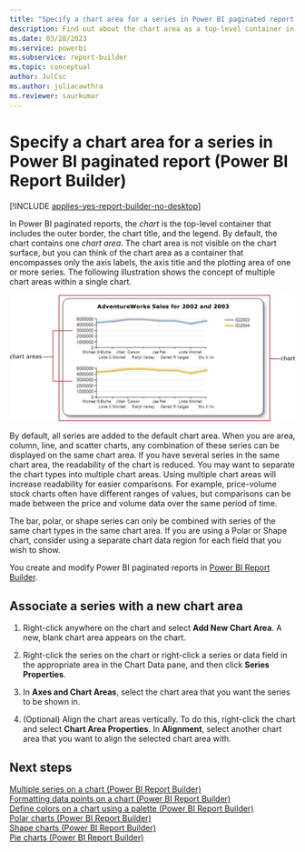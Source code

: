 ```yaml
---
title: "Specify a chart area for a series in Power BI paginated report | Microsoft Docs"
description: Find out about the chart area as a top-level container in a Power BI paginated report that includes the outer border, the chart title, and the legend in Power BI Report Builder.
ms.date: 03/28/2023
ms.service: powerbi
ms.subservice: report-builder
ms.topic: conceptual
author: JulCsc
ms.author: juliacawthra
ms.reviewer: saurkumar
---
```

# Specify a chart area for a series in Power BI paginated report (Power BI Report Builder)

[!INCLUDE [applies-yes-report-builder-no-desktop](../../../includes/applies-yes-report-builder-no-desktop.md)]

  In Power BI paginated reports, the *chart* is the top-level container that includes the outer border, the chart title, and the legend. By default, the chart contains one *chart area*. The chart area is not visible on the chart surface, but you can think of the chart area as a container that encompasses only the axis labels, the axis title and the plotting area of one or more series. The following illustration shows the concept of multiple chart areas within a single chart.  
  
 ![Screenshot of a chart area.](media/paginated-reports-visualizations/chart-areas-diagram.png "Shows a diagram of a chart area")  
  
 By default, all series are added to the default chart area. When you are area, column, line, and scatter charts, any combination of these series can be displayed on the same chart area. If you have several series in the same chart area, the readability of the chart is reduced. You may want to separate the chart types into multiple chart areas. Using multiple chart areas will increase readability for easier comparisons. For example, price-volume stock charts often have different ranges of values, but comparisons can be made between the price and volume data over the same period of time.  
  
 The bar, polar, or shape series can only be combined with series of the same chart types in the same chart area. If you are using a Polar or Shape chart, consider using a separate chart data region for each field that you wish to show.  
  
You create and modify Power BI paginated reports in [Power BI Report Builder](../../report-builder-power-bi.md).
  
## Associate a series with a new chart area  
  
1. Right-click anywhere on the chart and select **Add New Chart Area**. A new, blank chart area appears on the chart.  
  
1. Right-click the series on the chart or right-click a series or data field in the appropriate area in the Chart Data pane, and then click **Series Properties**.  
  
1. In **Axes and Chart Areas**, select the chart area that you want the series to be shown in.  
  
1. (Optional) Align the chart areas vertically. To do this, right-click the chart and select **Chart Area Properties**. In **Alignment**, select another chart area that you want to align the selected chart area with.  
  
## Next steps  

 [Multiple series on a chart &#40;Power BI Report Builder&#41;](/sql/reporting-services/report-design/multiple-series-on-a-chart-report-builder-and-ssrs)   
 [Formatting data points on a chart &#40;Power BI Report Builder&#41;](/sql/reporting-services/report-design/formatting-data-points-on-a-chart-report-builder-and-ssrs)   
 [Define colors on a chart using a palette &#40;Power BI Report Builder&#41;](/sql/reporting-services/report-design/define-colors-on-a-chart-using-a-palette-report-builder-and-ssrs)   
 [Polar charts &#40;Power BI Report Builder&#41;](/sql/reporting-services/report-design/polar-charts-report-builder-and-ssrs)   
 [Shape charts &#40;Power BI Report Builder&#41;](/sql/reporting-services/report-design/shape-charts-report-builder-and-ssrs)   
 [Pie charts &#40;Power BI Report Builder&#41;](/sql/reporting-services/report-design/pie-charts-report-builder-and-ssrs)  
  
  
